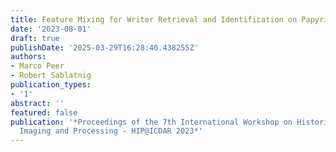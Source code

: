 ```yaml
---
title: Feature Mixing for Writer Retrieval and Identification on Papyri Fragments
date: '2023-08-01'
draft: true
publishDate: '2025-03-29T16:28:40.438255Z'
authors:
- Marco Peer
- Robert Sablatnig
publication_types:
- '1'
abstract: ''
featured: false
publication: '*Proceedings of the 7th International Workshop on Historical Document
  Imaging and Processing - HIP@ICDAR 2023*'
---
```


